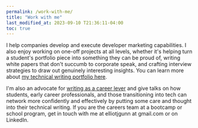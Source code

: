 ```yaml
---
permalink: /work-with-me/
title: "Work with me"
last_modified_at: 2023-09-10 T21:36:11-04:00
toc: true
---
```


I help companies develop and execute developer marketing capabilities. I also enjoy working on one-off projects at all levels, whether it's helping turn a student's portfolio piece into something they can be proud of, writing white papers that don't succumb to corporate speak, and crafting interview strategies to draw out genuinely interesting insights. You can learn more about [my technical writing portfolio here](technical-writing.md). 

I'm also an advocate for [writing as a career lever](../_posts/2024-01-07-writing-online.md) and give talks on how students, early career professionals, and those transitioning into tech can network more confidently and effectively by putting some care and thought into their technical writing. If you are the careers team at a bootcamp or school program, get in touch with me at elliotjgunn at gmail.com or on LinkedIn. 